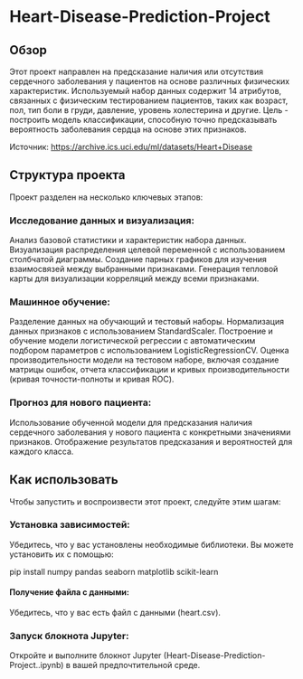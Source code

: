 # Heart-Disease-Prediction-Project

## Обзор
Этот проект направлен на предсказание наличия или отсутствия сердечного заболевания у пациентов на основе различных физических характеристик. Используемый набор данных содержит 14 атрибутов, связанных с физическим тестированием пациентов, таких как возраст, пол, тип боли в груди, давление, уровень холестерина и другие. 
Цель - построить модель классификации, способную точно предсказывать вероятность заболевания сердца на основе этих признаков. 

Источник: https://archive.ics.uci.edu/ml/datasets/Heart+Disease

## Структура проекта
Проект разделен на несколько ключевых этапов:

### Исследование данных и визуализация:

Анализ базовой статистики и характеристик набора данных.
Визуализация распределения целевой переменной с использованием столбчатой диаграммы.
Создание парных графиков для изучения взаимосвязей между выбранными признаками.
Генерация тепловой карты для визуализации корреляций между всеми признаками.

### Машинное обучение:

Разделение данных на обучающий и тестовый наборы.
Нормализация данных признаков с использованием StandardScaler.
Построение и обучение модели логистической регрессии с автоматическим подбором параметров с использованием LogisticRegressionCV.
Оценка производительности модели на тестовом наборе, включая создание матрицы ошибок, отчета классификации и кривых производительности (кривая точности-полноты и кривая ROC).

### Прогноз для нового пациента:

Использование обученной модели для предсказания наличия сердечного заболевания у нового пациента с конкретными значениями признаков.
Отображение результатов предсказания и вероятностей для каждого класса.

## Как использовать
Чтобы запустить и воспроизвести этот проект, следуйте этим шагам:

### Установка зависимостей:

Убедитесь, что у вас установлены необходимые библиотеки. Вы можете установить их с помощью:

pip install numpy pandas seaborn matplotlib scikit-learn

#### Получение файла с данными:

Убедитесь, что у вас есть файл с данными (heart.csv).

### Запуск блокнота Jupyter:

Откройте и выполните блокнот Jupyter (Heart-Disease-Prediction-Project..ipynb) в вашей предпочтительной среде.
